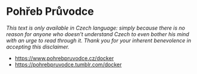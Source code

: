 # Pohřeb Průvodce

_This text is only available in Czech language: simply because there is no reason for anyone who doesn't understand Czech to even bother his mind with an urge to read through it. Thank you for your inherent benevolence in accepting this disclaimer._

- https://www.pohrebpruvodce.cz/docker
- https://pohrebpruvodce.tumblr.com/docker
